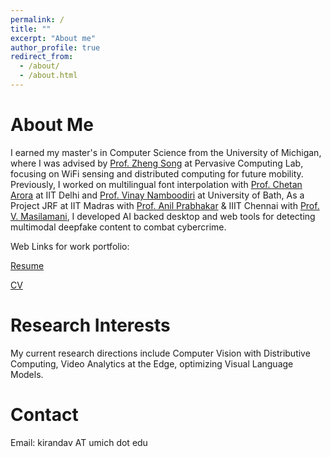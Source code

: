 ```yaml
---
permalink: /
title: ""
excerpt: "About me"
author_profile: true
redirect_from: 
  - /about/
  - /about.html
---
```


About Me
======

I earned my master's in Computer Science from the University of Michigan, where I was advised by [Prof. Zheng Song](https://umdearborn.edu/people-um-dearborn/zheng-song) at Pervasive Computing Lab, focusing on WiFi sensing and distributed computing for future mobility. Previously, I worked on multilingual font interpolation with [Prof. Chetan Arora](https://www.cse.iitd.ac.in/~chetan/) at IIT Delhi and [Prof. Vinay Namboodiri](https://vinaypn.github.io) at University of Bath,  As a Project JRF at IIT Madras with [Prof. Anil Prabhakar](https://sites.google.com/ee.iitm.ac.in/anilprabhakar/home) & IIIT Chennai with [Prof. V. Masilamani](https://www.iiitdm.ac.in/people/faculty/masila@iiitdm.ac.in), I developed AI backed desktop and web tools for detecting multimodal deepfake content to combat cybercrime.

Web Links for work portfolio:

[Resume](https://drive.google.com/file/d/1S4DCs-e5daRELRfqEjJPbFkjNlEhRwex/view?usp=share_link)

[CV](https://drive.google.com/file/d/1CfEzSRm9qq0q56GY-pWFhLHzBt1oCyKK/view?usp=share_link)


Research Interests
=================

My current research directions include Computer Vision with Distributive Computing, Video Analytics at the Edge, optimizing Visual Language Models.



Contact 
========

Email: kirandav AT umich dot edu
